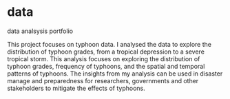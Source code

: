 # data
data analsysis portfolio

This project focuses on typhoon data. I analysed the data to explore the distribution of typhoon grades, from a tropical depression to a severe tropical storm.
This analysis focuses on exploring the distribution of typhoon grades, frequency of typhoons, and the spatial and temporal patterns of typhoons. 
The insights from my analysis can be used in disaster manage and preparedness for researchers, governments and other stakeholders to mitigate the effects of typhoons.
